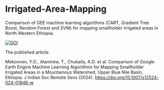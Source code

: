 # Irrigated-Area-Mapping
Comparison of GEE machine learning algorithms (CART, Gradient Tree Boost, Random Forest and SVM) for mapping smallholder irrigated areas in North Western Ethiopia. 

[![DOI](https://zenodo.org/badge/539505449.svg)](https://zenodo.org/badge/latestdoi/539505449)

The published article:

Mekonnen, Y.G., Alamirew, T., Chukalla, A.D. et al. Comparison of Google Earth Engine Machine Learning Algorithms for Mapping Smallholder Irrigated Areas in a Mountainous Watershed, Upper Blue Nile Basin, Ethiopia. J Indian Soc Remote Sens (2024). https://doi.org/10.1007/s12524-024-01846-w
